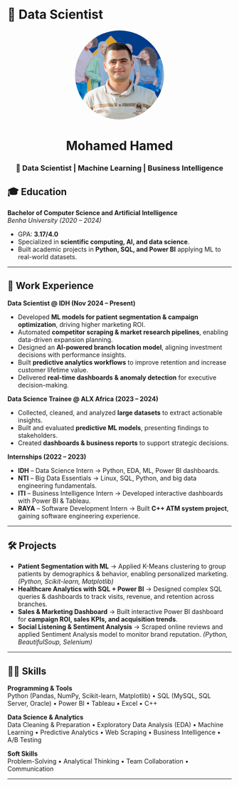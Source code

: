 # 🚀 Data Scientist
<p align="center">
  <img src="Assets/AlxPhoto.jpeg" alt="Mohamed Hamed" width="200" style="border-radius:50%"/>
</p>

<h1 align="center">Mohamed Hamed</h1>
<h3 align="center">🚀 Data Scientist | Machine Learning | Business Intelligence</h3>

## 🎓 Education  
**Bachelor of Computer Science and Artificial Intelligence**  
*Benha University (2020 – 2024)*  
- GPA: **3.17/4.0**  
- Specialized in **scientific computing, AI, and data science**.  
- Built academic projects in **Python, SQL, and Power BI** applying ML to real-world datasets.  

---

## 💼 Work Experience  

**Data Scientist @ IDH (Nov 2024 – Present)**  
- Developed **ML models for patient segmentation & campaign optimization**, driving higher marketing ROI.  
- Automated **competitor scraping & market research pipelines**, enabling data-driven expansion planning.  
- Designed an **AI-powered branch location model**, aligning investment decisions with performance insights.  
- Built **predictive analytics workflows** to improve retention and increase customer lifetime value.  
- Delivered **real-time dashboards & anomaly detection** for executive decision-making.  

**Data Science Trainee @ ALX Africa (2023 – 2024)**  
- Collected, cleaned, and analyzed **large datasets** to extract actionable insights.  
- Built and evaluated **predictive ML models**, presenting findings to stakeholders.  
- Created **dashboards & business reports** to support strategic decisions.  

**Internships (2022 – 2023)**  
- **IDH** – Data Science Intern → Python, EDA, ML, Power BI dashboards.  
- **NTI** – Big Data Essentials → Linux, SQL, Python, and big data engineering fundamentals.  
- **ITI** – Business Intelligence Intern → Developed interactive dashboards with Power BI & Tableau.  
- **RAYA** – Software Development Intern → Built **C++ ATM system project**, gaining software engineering experience.  

---

## 🛠️ Projects  

- **Patient Segmentation with ML** → Applied K-Means clustering to group patients by demographics & behavior, enabling personalized marketing. *(Python, Scikit-learn, Matplotlib)*  
- **Healthcare Analytics with SQL + Power BI** → Designed complex SQL queries & dashboards to track visits, revenue, and retention across branches.  
- **Sales & Marketing Dashboard** → Built interactive Power BI dashboard for **campaign ROI, sales KPIs, and acquisition trends**.  
- **Social Listening & Sentiment Analysis** → Scraped online reviews and applied Sentiment Analysis model to monitor brand reputation. *(Python, BeautifulSoup, Selenium)*  

---

## 🧑‍💻 Skills  

**Programming & Tools**  
Python (Pandas, NumPy, Scikit-learn, Matplotlib) • SQL (MySQL, SQL Server, Oracle) • Power BI • Tableau • Excel • C++  

**Data Science & Analytics**  
Data Cleaning & Preparation • Exploratory Data Analysis (EDA) • Machine Learning • Predictive Analytics • Web Scraping • Business Intelligence • A/B Testing  

**Soft Skills**  
Problem-Solving • Analytical Thinking • Team Collaboration • Communication  

---
